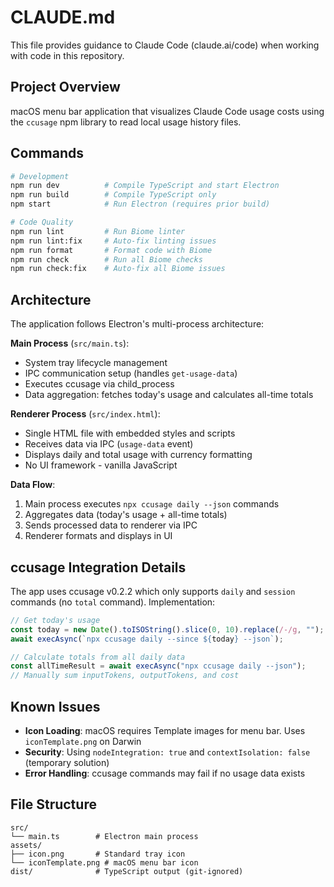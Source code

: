 # CLAUDE.md

This file provides guidance to Claude Code (claude.ai/code) when working with code in this repository.

## Project Overview

macOS menu bar application that visualizes Claude Code usage costs using the `ccusage` npm library to read local usage history files.

## Commands

```bash
# Development
npm run dev          # Compile TypeScript and start Electron
npm run build        # Compile TypeScript only
npm start            # Run Electron (requires prior build)

# Code Quality
npm run lint         # Run Biome linter
npm run lint:fix     # Auto-fix linting issues
npm run format       # Format code with Biome
npm run check        # Run all Biome checks
npm run check:fix    # Auto-fix all Biome issues
```

## Architecture

The application follows Electron's multi-process architecture:

**Main Process** (`src/main.ts`):
- System tray lifecycle management
- IPC communication setup (handles `get-usage-data`)
- Executes ccusage via child_process
- Data aggregation: fetches today's usage and calculates all-time totals

**Renderer Process** (`src/index.html`):
- Single HTML file with embedded styles and scripts
- Receives data via IPC (`usage-data` event)
- Displays daily and total usage with currency formatting
- No UI framework - vanilla JavaScript

**Data Flow**:
1. Main process executes `npx ccusage daily --json` commands
2. Aggregates data (today's usage + all-time totals)
3. Sends processed data to renderer via IPC
4. Renderer formats and displays in UI

## ccusage Integration Details

The app uses ccusage v0.2.2 which only supports `daily` and `session` commands (no `total` command). Implementation:

```typescript
// Get today's usage
const today = new Date().toISOString().slice(0, 10).replace(/-/g, "");
await execAsync(`npx ccusage daily --since ${today} --json`);

// Calculate totals from all daily data
const allTimeResult = await execAsync("npx ccusage daily --json");
// Manually sum inputTokens, outputTokens, and cost
```

## Known Issues

- **Icon Loading**: macOS requires Template images for menu bar. Uses `iconTemplate.png` on Darwin
- **Security**: Using `nodeIntegration: true` and `contextIsolation: false` (temporary solution)
- **Error Handling**: ccusage commands may fail if no usage data exists

## File Structure

```
src/
└── main.ts        # Electron main process
assets/
├── icon.png       # Standard tray icon
└── iconTemplate.png # macOS menu bar icon
dist/              # TypeScript output (git-ignored)
```
